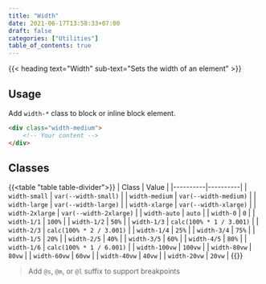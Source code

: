 ```yaml
---
title: "Width"
date: 2021-06-17T13:58:33+07:00
draft: false
categories: ["Utilities"]
table_of_contents: true
---
```


{{< heading text="Width" sub-text="Sets the width of an element" >}}

## Usage

Add `width-*` class to block or inline block element.

``` html
<div class="width-medium">
    <!-- Your content -->
</div>
```

## Classes

{{<table "table table-divider">}}
| Class | Value |
|----------|----------|
| `width-small` | `var(--width-small)` |
| `width-medium` | `var(--width-medium)` |
| `width-large` | `var(--width-large)` |
| `width-xlarge` | `var(--width-xlarge)` |
| `width-2xlarge` | `var(--width-2xlarge)` |
| `width-auto` | `auto` |
| `width-0` | `0` |
| `width-1/1` | `100%` |
| `width-1/2` | `50%` |
| `width-1/3` | `calc(100% * 1 / 3.001)` |
| `width-2/3` | `calc(100% * 2 / 3.001)` |
| `width-1/4` | `25%` |
| `width-3/4` | `75%` |
| `width-1/5` | `20%` |
| `width-2/5` | `40%` |
| `width-3/5` | `60%` |
| `width-4/5` | `80%` |
| `width-1/6` | `calc(100% * 1 / 6.001)` |
| `width-100vw` | `100vw` |
| `width-80vw` | `80vw` |
| `width-60vw` | `60vw` |
| `width-40vw` | `40vw` |
| `width-20vw` | `20vw` |
{{</table>}}

> Add `@s`, `@m`, or `@l` suffix to support breakpoints